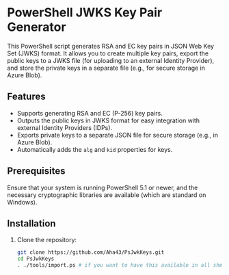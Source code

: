 # PowerShell JWKS Key Pair Generator

This PowerShell script generates RSA and EC key pairs in JSON Web Key Set (JWKS) format. It allows you to create multiple key pairs, export the public keys to a JWKS file (for uploading to an external Identity Provider), and store the private keys in a separate file (e.g., for secure storage in Azure Blob).

## Features

- Supports generating RSA and EC (P-256) key pairs.
- Outputs the public keys in JWKS format for easy integration with external Identity Providers (IDPs).
- Exports private keys to a separate JSON file for secure storage (e.g., in Azure Blob).
- Automatically adds the `alg` and `kid` properties for keys.

## Prerequisites

Ensure that your system is running PowerShell 5.1 or newer, and the necessary cryptographic libraries are available (which are standard on Windows).

## Installation

1. Clone the repository:

   ```bash
   git clone https://github.com/Aha43/PsJwkKeys.git
   cd PsJwkKeys
   . ./tools/import.ps # if you want to have this available in all shell session do import in your profile
